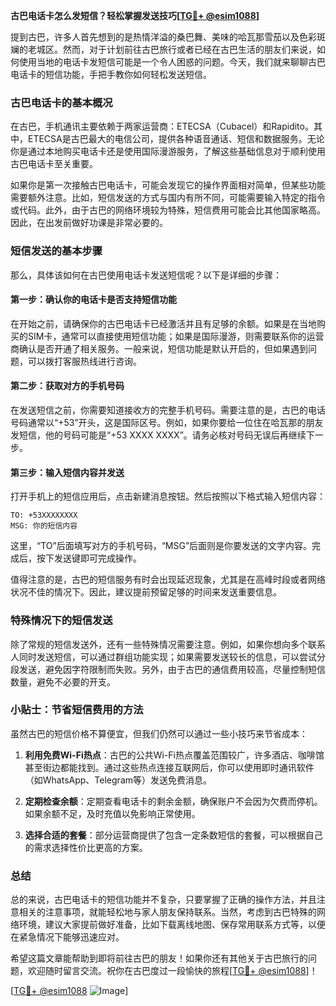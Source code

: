 **古巴电话卡怎么发短信？轻松掌握发送技巧[[TG💪+ @esim1088](https://t.me/s/esim1088)]**

提到古巴，许多人首先想到的是热情洋溢的桑巴舞、美味的哈瓦那雪茄以及色彩斑斓的老城区。然而，对于计划前往古巴旅行或者已经在古巴生活的朋友们来说，如何使用当地的电话卡发短信可能是一个令人困惑的问题。今天，我们就来聊聊古巴电话卡的短信功能，手把手教你如何轻松发送短信。

### 古巴电话卡的基本概况

在古巴，手机通讯主要依赖于两家运营商：ETECSA（Cubacel）和Rapidito。其中，ETECSA是古巴最大的电信公司，提供各种语音通话、短信和数据服务。无论你是通过本地购买电话卡还是使用国际漫游服务，了解这些基础信息对于顺利使用古巴电话卡至关重要。

如果你是第一次接触古巴电话卡，可能会发现它的操作界面相对简单，但某些功能需要额外注意。比如，短信发送的方式与国内有所不同，可能需要输入特定的指令或代码。此外，由于古巴的网络环境较为特殊，短信费用可能会比其他国家略高。因此，在出发前做好功课是非常必要的。

### 短信发送的基本步骤

那么，具体该如何在古巴使用电话卡发送短信呢？以下是详细的步骤：

#### 第一步：确认你的电话卡是否支持短信功能

在开始之前，请确保你的古巴电话卡已经激活并且有足够的余额。如果是在当地购买的SIM卡，通常可以直接使用短信功能；如果是国际漫游，则需要联系你的运营商确认是否开通了相关服务。一般来说，短信功能是默认开启的，但如果遇到问题，可以拨打客服热线进行咨询。

#### 第二步：获取对方的手机号码

在发送短信之前，你需要知道接收方的完整手机号码。需要注意的是，古巴的电话号码通常以“+53”开头，这是国际区号。例如，如果你要给一位住在哈瓦那的朋友发短信，他的号码可能是“+53 XXXX XXXX”。请务必核对号码无误后再继续下一步。

#### 第三步：输入短信内容并发送

打开手机上的短信应用后，点击新建消息按钮。然后按照以下格式输入短信内容：

```
TO: +53XXXXXXXX
MSG: 你的短信内容
```

这里，“TO”后面填写对方的手机号码，“MSG”后面则是你要发送的文字内容。完成后，按下发送键即可完成操作。

值得注意的是，古巴的短信服务有时会出现延迟现象，尤其是在高峰时段或者网络状况不佳的情况下。因此，建议提前预留足够的时间来发送重要信息。

### 特殊情况下的短信发送

除了常规的短信发送外，还有一些特殊情况需要注意。例如，如果你想向多个联系人同时发送短信，可以通过群组功能实现；如果需要发送较长的信息，可以尝试分段发送，避免因字符限制而失败。另外，由于古巴的通信费用较高，尽量控制短信数量，避免不必要的开支。

### 小贴士：节省短信费用的方法

虽然古巴的短信价格不算便宜，但我们仍然可以通过一些小技巧来节省成本：

1. **利用免费Wi-Fi热点**：古巴的公共Wi-Fi热点覆盖范围较广，许多酒店、咖啡馆甚至街边都能找到。通过这些热点连接互联网后，你可以使用即时通讯软件（如WhatsApp、Telegram等）发送免费消息。
   
2. **定期检查余额**：定期查看电话卡的剩余金额，确保账户不会因为欠费而停机。如果余额不足，及时充值以免影响正常使用。

3. **选择合适的套餐**：部分运营商提供了包含一定条数短信的套餐，可以根据自己的需求选择性价比更高的方案。

### 总结

总的来说，古巴电话卡的短信功能并不复杂，只要掌握了正确的操作方法，并且注意相关的注意事项，就能轻松地与家人朋友保持联系。当然，考虑到古巴特殊的网络环境，建议大家提前做好准备，比如下载离线地图、保存常用联系方式等，以便在紧急情况下能够迅速应对。

希望这篇文章能帮助到即将前往古巴的朋友！如果你还有其他关于古巴旅行的问题，欢迎随时留言交流。祝你在古巴度过一段愉快的旅程[[TG💪+ @esim1088](https://t.me/s/esim1088)]！

[[TG💪+ @esim1088](https://t.me/s/esim1088) ![Image](https://i.postimg.cc/4NQfJmqS/Snipaste-2025-05-13-00-14-12.png)]